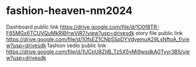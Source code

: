 # fashion-heaven-nm2024


Dashboard public link https://drive.google.com/file/d/1O0f8TR-F65MGx6TCUVQuMkRjBfrwVjR7/view?usp=drivesdk
story file public link https://drive.google.com/file/d/10fsEZ1CNb5SpDYVdyemuA29LsNftoA_f/view?usp=drivesdk
fashion vedio public link https://drive.google.com/file/d/1UCpU8ZjtB_Tz5X5yMi9wsdkA0Tyyr3B5/view?usp=drivesdk
